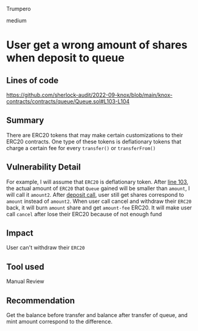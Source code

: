 Trumpero

medium

# User get a wrong amount of shares when deposit to queue

## Lines of code 
https://github.com/sherlock-audit/2022-09-knox/blob/main/knox-contracts/contracts/queue/Queue.sol#L103-L104

## Summary
There are ERC20 tokens that may make certain customizations to their ERC20 contracts.
One type of these tokens is deflationary tokens that charge a certain fee for every ```transfer()``` or ```transferFrom()```

## Vulnerability Detail
For example, I will assume that `ERC20` is deflationary token. After [line 103](https://github.com/sherlock-audit/2022-09-knox/blob/main/knox-contracts/contracts/queue/Queue.sol#L103), the actual amount of `ERC20` that `Queue` gained will be smaller than `amount`, I will call it `amount2`. After [deposit call](https://github.com/sherlock-audit/2022-09-knox/blob/main/knox-contracts/contracts/queue/Queue.sol#L104), user still get shares correspond to `amount` instead of `amount2`. 
When user call cancel and withdraw their `ERC20` back, it will burn `amount` share and get `amount-fee` ERC20. It will make user call `cancel` after lose their ERC20 because of not enough fund 

## Impact
User can't withdraw their `ERC20`

## Tool used
Manual Review

## Recommendation
Get the balance before transfer and balance after transfer of queue, and mint amount correspond to the difference. 

